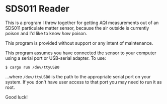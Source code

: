 # SDS011 Reader

This is a program I threw together for getting AQI measurements out of an SDS011
particulate matter sensor, because the air outside is currently poison and I'd
like to know *how* poison.

This program is provided without support or any intent of maintenance.

This program assumes you have connected the sensor to your computer using a
serial port or USB-serial adapter. To use:

```shell
$ cargo run /dev/ttyUSB0
```

...where `/dev/ttyUSB0` is the path to the appropriate serial port on your
system. If you don't have user access to that port you may need to run it as
root.

Good luck!
